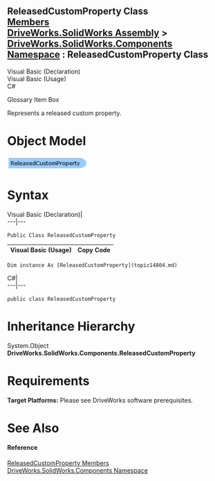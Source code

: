 ReleasedCustomProperty Class   
[Members](topic14805.md)   
[DriveWorks.SolidWorks Assembly](topic13342.md) > [DriveWorks.SolidWorks.Components Namespace](topic13925.md) : ReleasedCustomProperty Class  
---  
  
Visual Basic (Declaration)    
Visual Basic (Usage)    
C# 

Glossary Item Box

Represents a released custom property. 

# Object Model

![](dotnetdiagramimages/image837.png)

# Syntax

Visual Basic (Declaration)|   
---|---  
      
    
    Public Class ReleasedCustomProperty   
  
Visual Basic (Usage)| Copy Code  
---|---  
      
    
    Dim instance As [ReleasedCustomProperty](topic14804.md)  
  
C#|   
---|---  
      
    
    public class ReleasedCustomProperty   
  
# Inheritance Hierarchy

System.Object  
**DriveWorks.SolidWorks.Components.ReleasedCustomProperty**  


# Requirements

**Target Platforms:** Please see DriveWorks software prerequisites.

# See Also

#### Reference

[ReleasedCustomProperty Members](topic14805.md)   
[DriveWorks.SolidWorks.Components Namespace](topic13925.md)


